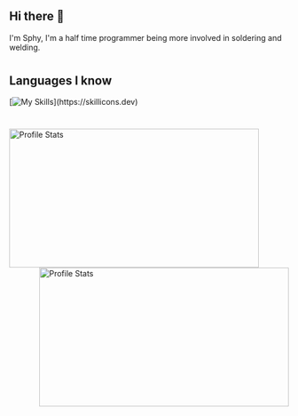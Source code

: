 ## Hi there 👋

<p> I'm Sphy, I'm a half time programmer being more involved in soldering and welding.</p>

#


## Languages I know
[![My Skills](https://skillicons.dev/icons?i=js,html,css,)](https://skillicons.dev)


#


<div>
  <img align="left" src="https://github-readme-stats.vercel.app/api?username=Sphy35&show_icons=true&theme=nightowl" alt="Profile Stats" width=450px height=250px>
  <img align="right" src="https://github-readme-stats.vercel.app/api/top-langs/?username=Sphy35&layout=compact&theme=nightowl" alt="Profile Stats" width=450px height=250px>
</div>
